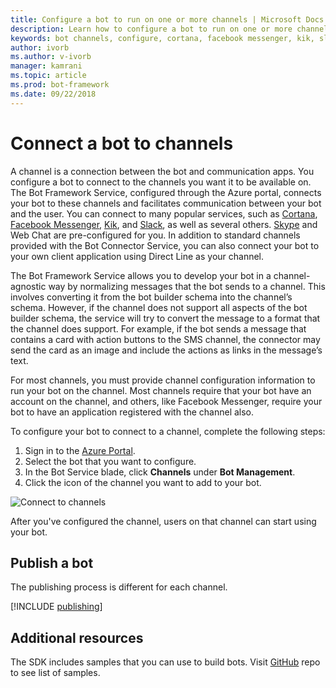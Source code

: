 ```yaml
---
title: Configure a bot to run on one or more channels | Microsoft Docs
description: Learn how to configure a bot to run on one or more channels using the Bot Framework Portal.
keywords: bot channels, configure, cortana, facebook messenger, kik, slack, skype, azure portal
author: ivorb
ms.author: v-ivorb
manager: kamrani
ms.topic: article
ms.prod: bot-framework
ms.date: 09/22/2018
---
```


# Connect a bot to channels

A channel is a connection between the bot  and communication apps. You configure a bot to connect to the channels you want it to be available on. The Bot Framework Service, configured through the Azure portal, connects your bot to these channels and facilitates communication between your bot and the user. You can connect to many popular services, such as [Cortana](bot-service-channel-connect-cortana.md), [Facebook Messenger](bot-service-channel-connect-facebook.md), [Kik](bot-service-channel-connect-kik.md), and [Slack](bot-service-channel-connect-slack.md), as well as several others. [Skype](https://dev.skype.com/bots) and Web Chat are pre-configured for you. In addition to standard channels provided with the Bot Connector Service, you can also connect your bot to your own client application using Direct Line as your channel.

The Bot Framework Service allows you to develop your bot in a channel-agnostic way by normalizing messages that the bot sends to a channel. This involves converting it from the bot builder schema into the channel’s schema. However, if the channel does not support all aspects of the bot builder schema, the service will try to convert the message to a format that the channel does support. For example, if the bot sends a message that contains a card with action buttons to the SMS channel, the connector may send the card as an image and include the actions as links in the message’s text.



For most channels, you must provide channel configuration information to run your bot on the channel. Most channels require that your bot have an account on the channel, and others, like Facebook Messenger, require your bot to have an application registered with the channel also.

To configure your bot to connect to a channel, complete the following steps:

1. Sign in to the <a href="https://portal.azure.com" target="_blank">Azure Portal</a>.
1. Select the bot that you want to configure.
3. In the Bot Service blade, click **Channels** under **Bot Management**.
4. Click the icon of the channel you want to add to your bot.

![Connect to channels](~/media/channels/connect-to-channels.png)

After you've configured the channel, users on that channel can start using your bot.

## Publish a bot

The publishing process is different for each channel.

[!INCLUDE [publishing](~/includes/snippet-publish-to-channel.md)]

## Additional resources
The SDK includes samples that you can use to build bots. Visit [GitHub](https://github.com/Microsoft/BotBuilder-samples) repo to see list of samples.
